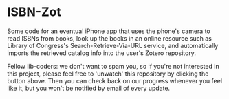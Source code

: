 ISBN-Zot
========

Some code for an eventual iPhone app that uses the phone's camera to read ISBNs from books, look up the books in an online resource such as Library of Congress's Search-Retrieve-Via-URL service, and automatically imports the retrieved catalog info into the user's Zotero repository.

Fellow lib-coders: we don't want to spam you, so if you're not interested in this project, please feel free to 'unwatch' this repository by clicking the button above. Then you can check back on our progress whenever you feel like it, but you won't be notified by email of every update.
